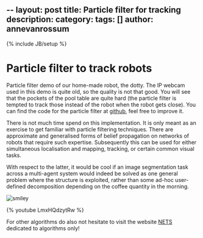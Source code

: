 --
layout: post
title: Particle filter for tracking
description: 
category: 
tags: []
author: annevanrossum
---
{% include JB/setup %}

#  Particle filter to track robots

Particle filter demo of our home-made robot, the dotty. The IP webcam used in
this demo is quite old, so the quality is not that good. You will see that the
pockets of the pool table are quite hard (the particle filter is tempted to
track those instead of the robot when the robot gets close). You can find the
code for the particle filter at
[github](https://github.com/mrquincle/particlefilter), feel free to improve
it.

There is not much time spend on this implementation. It is only meant as an
exercise to get familiar with particle filtering techniques. There are
approximate and generalised forms of belief propagation on networks of robots
that require such expertise. Subsequently this can be used for either
simultaneous localisation and mapping, tracking, or certain common visual
tasks.

With respect to the latter, it would be cool if an image segmentation task
across a multi-agent system would indeed be solved as one general problem
where the structure is exploited, rather than some ad-hoc user-defined
decomposition depending on the coffee quantity in the morning.

![smiley](http://www.dobots.nl/html/js/editor/ckeditor/plugins/smiley/images/regular_smile.gif)

{% youtube LmxHQdzytRw %}

For other algorithms do also not hesitate to visit the website
[NETS](http://almende.github.com/nets/) dedicated to algorithms only!


